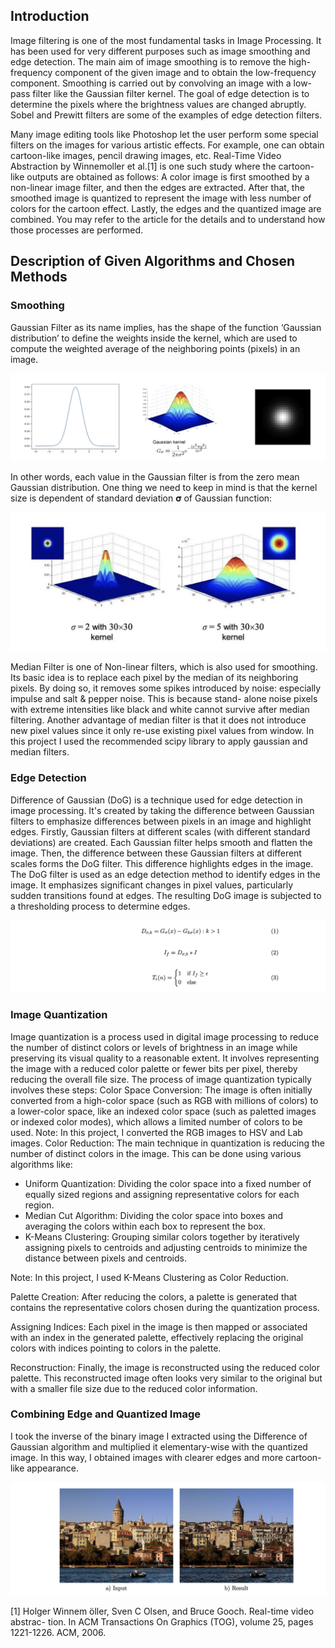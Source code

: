 ## Introduction

Image filtering is one of the most fundamental tasks in Image Processing. It has been used for very different purposes such as image smoothing and edge detection. The main aim of image smoothing is to remove the high-frequency component of the given image and to obtain the low-frequency component. Smoothing is carried out by convolving an image with a low-pass filter like the Gaussian filter kernel. The goal of edge detection is to determine the pixels where the brightness values are changed abruptly. Sobel and Prewitt filters are some of the examples of edge detection filters.

Many image editing tools like Photoshop let the user perform some special filters on the images for various artistic effects. For example, one can obtain cartoon-like images, pencil drawing images, etc. Real-Time Video Abstraction by Winnemoller et al.[1] is one such study where the cartoon-like outputs are obtained as follows: A color image is first smoothed by a non-linear image filter, and then the edges are extracted. After that, the smoothed image is quantized to represent the image with less number of colors for the cartoon effect. Lastly, the edges and the quantized image are combined. You may refer to the article for the details and to understand how those processes are performed.

## Description of Given Algorithms and Chosen Methods

### Smoothing
Gaussian Filter as its name implies, has the shape of the function ‘Gaussian distribution’ to define the weights inside the kernel, which are used to compute the weighted average of the neighboring points (pixels) in an image.
<p align="center"> 
<img src=https://github.com/akifozgur/using-image-pyramid-for-image-blending/blob/main/img/gaussian.png>
</p>
In other words, each value in the Gaussian filter is from the zero mean Gaussian distribution. One thing we need to keep in mind is that the kernel size is dependent of standard deviation 𝛔 of Gaussian function:
<p align="center"> 
<img src=https://github.com/akifozgur/using-image-pyramid-for-image-blending/blob/main/img/sigma.png>
</p>
Median Filter is one of Non-linear filters, which is also used for smoothing. Its basic idea is to replace each pixel by the median of its neighboring pixels.
By doing so, it removes some spikes introduced by noise: especially impulse and salt & pepper noise. This is because stand- alone noise pixels with extreme intensities like black and white cannot survive after median filtering. Another advantage of median filter is that it does not introduce new pixel values since it only re-use existing pixel values from window.
In this project I used the recommended scipy library to apply gaussian and median filters.

### Edge Detection
  Difference of Gaussian (DoG) is a technique used for edge
detection in image processing. It's created by taking the difference
between Gaussian filters to emphasize differences between pixels in
an image and highlight edges.
  Firstly, Gaussian filters at different scales (with different standard
deviations) are created. Each Gaussian filter helps smooth and flatten
the image. Then, the difference between these Gaussian filters at
different scales forms the DoG filter. This difference highlights edges in
the image. The DoG filter is used as an edge detection method to
identify edges in the image. It emphasizes significant changes in pixel
values, particularly sudden transitions found at edges. The resulting
DoG image is subjected to a thresholding process to determine edges.
<p align="center"> 
<img src=https://github.com/akifozgur/using-image-pyramid-for-image-blending/blob/main/img/edge.png>
</p>

### Image Quantization
Image quantization is a process used in digital image processing
to reduce the number of distinct colors or levels of brightness in an
image while preserving its visual quality to a reasonable extent. It
involves representing the image with a reduced color palette or fewer
bits per pixel, thereby reducing the overall file size.
The process of image quantization typically involves these steps:
Color Space Conversion: The image is often initially converted
from a high-color space (such as RGB with millions of colors) to a
lower-color space, like an indexed color space (such as paletted
images or indexed color modes), which allows a limited number of
colors to be used.
Note: In this project, I converted the RGB images to HSV and Lab
images.
Color Reduction: The main technique in quantization is reducing
the number of distinct colors in the image. This can be done using
various algorithms like:

- Uniform Quantization: Dividing the color space into a fixed
number of equally sized regions and assigning representative
colors for each region.
- Median Cut Algorithm: Dividing the color space into boxes
and averaging the colors within each box to represent the box.
- K-Means Clustering: Grouping similar colors together by
iteratively assigning pixels to centroids and adjusting centroids to
minimize the distance between pixels and centroids.

Note: In this project, I used K-Means Clustering as Color Reduction.

Palette Creation: After reducing the colors, a palette is generated
that contains the representative colors chosen during the quantization
process.

Assigning Indices: Each pixel in the image is then mapped or
associated with an index in the generated palette, effectively replacing
the original colors with indices pointing to colors in the palette.

Reconstruction: Finally, the image is reconstructed using the
reduced color palette. This reconstructed image often looks very
similar to the original but with a smaller file size due to the reduced
color information.

### Combining Edge and Quantized Image

I took the inverse of the binary image I extracted using the
Difference of Gaussian algorithm and multiplied it elementary-wise
with the quantized image. In this way, I obtained images with clearer
edges and more cartoon-like appearance.

<p align="center"> 
<img src=https://github.com/akifozgur/using-image-pyramid-for-image-blending/blob/main/img/result.png>
</p>



[1] Holger Winnem ̈oller, Sven C Olsen, and Bruce Gooch. Real-time video abstrac- tion. In ACM Transactions On Graphics (TOG), volume 25, pages 1221-1226. ACM, 2006.
